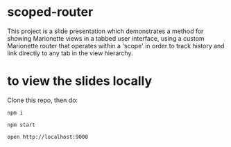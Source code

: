 # scoped-router

This project is a slide presentation which demonstrates a method for showing Marionette views in a tabbed user interface, using a custom Marionette router that operates within a 'scope' in order to track history and link directly to any tab in the view hierarchy.

# to view the slides locally

Clone this repo, then do:

`npm i`

`npm start`

`open http://localhost:9000`
